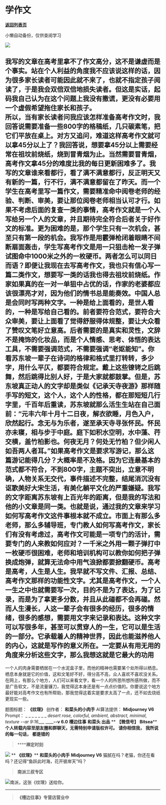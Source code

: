 # 学作文

[**返回列表页**](/gzh/槽边往事)

小懒自动备份，仅供查阅学习

![](https://mmbiz.qpic.cn/mmbiz_jpg/Ia6gU9JNtkrIQbeMicicLjWCjP1w2ibibkTadO8DuEUicLlXygonHqicyvHQqCUPOia0pdiaNSR16JWdhfbxbd40FIQgSg/640?wx_fmt=jpeg&from;=appmsg)

我写的文章在高考里拿不了作文高分，这不是谦虚而是个事实。站在个人利益的角度我不应该说这样的话，因为很多家长读者可能因此就不来了，也就不指定孩子阅读了，于是我会双倍双倍地损失读者。但这是实话，起码我自己认为在这个问题上我没有撒谎，更没有必要用一个虚假希望拖住家长和孩子。  
所以，当有家长读者问我应该怎样准备高考作文时，我回答说需要准备一些800字的格稿纸，几只碳素笔，把它们平放在桌上。对方又追问，难道这样高考作文就可以拿45分以上了？我回答说，想要拿45分以上需要经常在祖坟前烧纸，烧到冒青烟为止。当然需要冒青烟，高考作文拿45分的难度比我的每日更新困难多了。我写的文章谁来看都行，看了满不满意都行，反正明天又有新的一篇，行不行，满不满意都留在了昨天。而一个学生在高考里写一篇作文，需要精准命中阅卷老师的经验、判断、审美，要让那位阅卷老师相当认可才行。如果不考虑后面的复查一类的事情，高考作文就是一个人写给另一个人的文章，并且期待完全符合后者关于好作文的标准。更为困难的是，那个学生只有一次机会，甚至只有第一段的机会。我写作是用霰弹枪闭着眼睛不间断扇面轰击，学生写高考作文是用一只狙击枪一发子弹试图命中1000米之外的一枚硬币。两者怎么可以同日而语？即便让我现在去写高考作文，我也只有信心写一篇二类作文，想要写一类的话我也得去祖坟前烧纸。作家如果真的在一对一单狙中占优的话，作家的老婆都应该很漂亮才对，因为他们的情书总是能奏效。中国人总是会同时写两种文字。一种是给上面看的，是世人看的，一种是写给自己看的。前者要符合范式，要符合大众审美，要让上面看了觉得舒服得体规整，要让大众看了赞叹文笔好立意高。后者需要的是真实和灵性，文辞不是掩饰的化妆品，而是个人情感、思考、体悟的表达工具，不需要强调范式，不需要强调“老妪能知”。你看苏东坡一辈子在诗词的格律和格式里打转转，多少字，用什么平仄，都要符合规定。戴上这些镣铐之后跳舞，然后跳得比别人好，于是大家就都鼓掌。但是，苏东坡真正动人的文字却是类似《记承天寺夜游》那样随手写的短文，这个人，这个人的性格，都在那短短几行字里，千百年后重读，苏东坡就那么活生生站在自己面前：“元丰六年十月十二日夜，解衣欲睡，月色入户，欣然起行。念无与为乐者，遂至承天寺寻张怀民。怀民亦未寝，相与步于中庭。庭下如积水空明，水中藻、荇交横，盖竹柏影也。何夜无月？何处无竹柏？但少闲人如吾两人者耳。”如果高考作文是要求写游记，那么这篇游记能得几分？大概率是不及格。因为它连最基本的范式都不符合，不到800字，主题不突出，立意不明确，人物关系无交代，事件描述不完整，结尾消沉没有讴歌美好大宋生活，有美化躺平文化的严重嫌疑。我写的文字距离苏东坡有上百光年的距离，但是我的写法和他的小文章是同一类。也就是说，通过我的文章来学习如何写高考作文这件事根本就不成立。市面上有那么多老师，那么多辅导班，专门教人如何写高考作文，家长们有没有考虑过，高考作文可能是一项专门的活计，需要专门的人来教如何应对？一千米之外用一颗子弹打中一枚硬币很困难，老师和培训机构可以教你如何把子弹换成炮弹，就算无法命中用气浪掀都要掀翻硬币。高考是高考，人生是人生。我早就不写文件、汇报、总结、高考作文那样的功能性文字。尤其是高考作文，一个人一生之中也就需要写一次，目的不是为了表达，为了记录，而是为了拿更多分数，并且从此碰都不会再碰。然而人生漫长，人这一辈子会有很多的经历，很多的情绪，很多的感想，需要用文字来记录和表达。这种文字可以写很多年，甚至可以贯穿人的一生，它可以是生活的一部分。它承载着人的精神世界，因此也能滋养他人的内心，这就是写作的意义所在。一定要从有用无用的角度来分析这些文字，那么我想这就是它最大的功用
---
一个人的肉身需要栖居在一个水泥盒子里，而他的精神也需要某个处所得以栖息。栖息本身就是它的价值，这和文笔好不好，得分高不高，众人喜欢不喜欢没关系。在网上，有那么个地方，人们可以来看文字，看一个人的所思所想所感所做，而不是广告软文，不是流量镰刀，我觉得这本身还是有一点点价值的。你要说这个地方最好能对高考作文也有所帮助，那我觉得这着实是要求太高了一点，还不如去烧纸更现实一些。  
  
题图标题： **《纹理》** 创作者： **和菜头的小肉手** AI算法提供： **Midjourney V6** Prompt： _ _ _ _ _ _
_ _desert rose, colorful, ambient, abstract, minimal, texture --ar 9:16____
______\--v 6.0__ **槽边往事** **和菜头 出品** ** **【微信号】** **Bitsea****
**个人转载内容至朋友圈和群聊天，无需特别申请版权许可。** **请你相信我，** **我所说的每一句话，** **都是错的**

>  ******禅定时刻**

![](https://mmbiz.qpic.cn/mmbiz_jpg/Ia6gU9JNtkrIQbeMicicLjWCjP1w2ibibkTamolZY1h9ic55n5IdkyUsW7899seAlCWZGW0ibusGA1jg8Bh8Dc87lCug/640?wx_fmt=jpeg&from;=appmsg)
** **《纹理》**** **和菜头的小肉手** **Midjourney V6** 猫腻在吗？老猫，你还在看吗？还记得“鱼跃此时海，花开彼岸天”吗？  

>  **南派三叔专区**

![](https://mmbiz.qpic.cn/mmbiz_jpg/Ia6gU9JNtkrIQbeMicicLjWCjP1w2ibibkTajf9eadibbw5OibSicMicfDQUMOacoa7wRjLIECTXUtDKUEicFTT8edptLGg/640?wx_fmt=jpeg&from;=appmsg)南派，这张《纹理》送给你。
****

>  **《槽边往事》专营店营业中**

  

  

